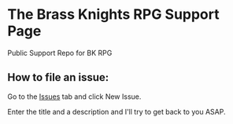 # The Brass Knights RPG Support Page
Public Support Repo for BK RPG

## How to file an issue:
Go to the [Issues](https://github.com/Avalon-Entertainment/bkrpg-support/issues) tab and click New Issue.

Enter the title and a description and I'll try to get back to you ASAP.
